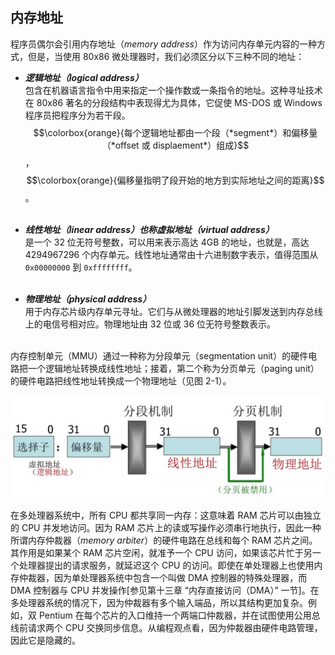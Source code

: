 ## 内存地址

程序员偶尔会引用内存地址（*memory address*）作为访问内存单元内容的一种方式，但是，当使用 80x86 微处理器时，我们必须区分以下三种不同的地址：

* ***逻辑地址（logical address）***  
包含在机器语言指令中用来指定一个操作数或一条指令的地址。这种寻址技术在 80x86 著名的分段结构中表现得尤为具体，它促使 MS-DOS 或 Windows 程序员把程序分为若干段。$$\colorbox{orange}{每个逻辑地址都由一个段（*segment*）和偏移量（*offset 或 displaement*）组成}$$，$$\colorbox{orange}{偏移量指明了段开始的地方到实际地址之间的距离}$$。  
&emsp;  

* ***线性地址（linear address）也称虚拟地址（virtual address）***  
是一个 32 位无符号整数，可以用来表示高达 4GB 的地址，也就是，高达 4294967296 个内存单元。线性地址通常由十六进制数字表示，值得范围从 `0x00000000` 到 `0xffffffff`。  
&emsp;  

* ***物理地址（physical address）***  
用于内存芯片级内存单元寻址。它们与从微处理器的地址引脚发送到内存总线上的电信号相对应。物理地址由 32 位或 36 位无符号整数表示。  
&emsp;  

内存控制单元（MMU）通过一种称为分段单元（segmentation unit）的硬件电路把一个逻辑地址转换成线性地址；接着，第二个称为分页单元（paging unit）的硬件电路把线性地址转换成一个物理地址（见图 2-1）。

![图 2-1：逻辑地址转换](static/2_1.jpg)

在多处理器系统中，所有 CPU 都共享同一内存：这意味着 RAM 芯片可以由独立的 CPU 并发地访问。因为 RAM 芯片上的读或写操作必须串行地执行，因此一种所谓内存仲裁器（*memory arbiter*）的硬件电路在总线和每个 RAM 芯片之间。其作用是如果某个 RAM 芯片空闲，就准予一个 CPU 访问，如果该芯片忙于另一个处理器提出的请求服务，就延迟这个 CPU 的访问。即使在单处理器上也使用内存仲裁器，因为单处理器系统中包含一个叫做 DMA 控制器的特殊处理器，而 DMA 控制器与 CPU 并发操作[参见第十三章 “内存直接访问（DMA）” 一节]。在多处理器系统的情况下，因为仲裁器有多个输入端品，所以其结构更加复杂。例如，双 Pentium 在每个芯片的入口维持一个两端口仲裁器，并在试图使用公用总线前请求两个 CPU 交换同步信息。从编程观点看，因为仲裁器由硬件电路管理，因此它是隐藏的。


